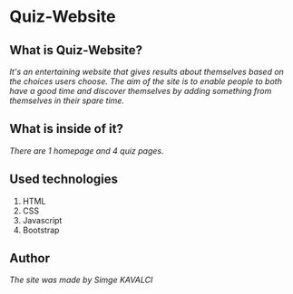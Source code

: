 # Quiz-Website

## What is Quiz-Website?
*It's an entertaining website that gives results about themselves based on the choices users choose.*
*The aim of the site is to enable people to both have a good time and discover themselves by adding something from themselves in their spare time.*

## What is inside of it?
*There are 1 homepage and 4 quiz pages.*

## Used technologies
1. HTML
2. CSS
3. Javascript
4. Bootstrap

## Author
*The site was made by Simge KAVALCI*
